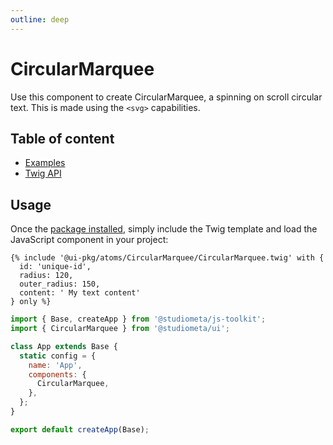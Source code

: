 ```yaml
---
outline: deep
---
```


# CircularMarquee <Badges :texts="badges" />

<script setup>
  import pkg from '@studiometa/ui/atoms/Button/package.json';

  const badges = [`v${pkg.version}`, 'Twig'];
</script>

Use this component to create CircularMarquee, a spinning on scroll circular text. This is made using the `<svg>` capabilities.

## Table of content

- [Examples](./examples.md)
- [Twig API](./twig-api.md)

## Usage

Once the [package installed](/guide/installation/), simply include the Twig template and load the JavaScript component in your project:

```twig
{% include '@ui-pkg/atoms/CircularMarquee/CircularMarquee.twig' with {
  id: 'unique-id',
  radius: 120,
  outer_radius: 150,
  content: ' My text content'
} only %}
```

```js
import { Base, createApp } from '@studiometa/js-toolkit';
import { CircularMarquee } from '@studiometa/ui';

class App extends Base {
  static config = {
    name: 'App',
    components: {
      CircularMarquee,
    },
  };
}

export default createApp(Base);
```
